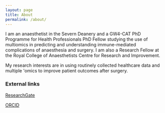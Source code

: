 ```yaml
---
layout: page
title: About
permalink: /about/
---
```


I am an anaesthetist in the Severn Deanery and a GW4-CAT PhD Programme for Health Professionals PhD Fellow studying the use of multiomics in predicting and understanding immune-mediated complications of anaesthesia and surgery. I am also a Research Fellow at the Royal College of Anaesthetists Centre for Research and Improvement.

My research interests are in using routinely collected healthcare data and multiple 'omics to improve patient outcomes after surgery.

### External links

[ResearchGate](https://www.researchgate.net/profile/Richard-Armstrong-2)

[ORCID](https://orcid.org/0000-0001-9479-0143)
